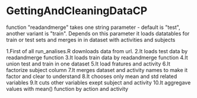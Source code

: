 GettingAndCleaningDataCP
========================

function "readandmerge" takes one string parameter - default is "test", another variant is "train". Depends on this parameter
it loads datatables for train or test sets and merges in in dataset with activities and subjects 


1.First of all run_analises.R downloads data from url.
2.It loads test data by readandmerge function
3.It loads train data by readandmerge function
4.It union test and train in one dataset
5.It load fratures and activity
6.It factorize subject column
7.It merges dataset and activity names to make it factor and clear to understand
8.It chooses only mean and std related variables
9.It cuts other variables exept subject and activity 
10.It aggregave values with mean() function by action and activity